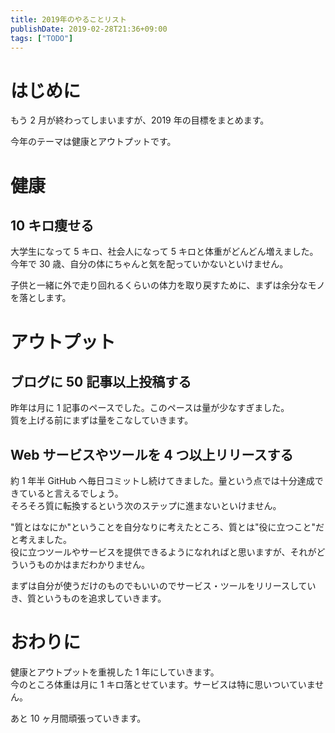 ```yaml
---
title: 2019年のやることリスト
publishDate: 2019-02-28T21:36+09:00
tags: ["TODO"]
---
```


# はじめに

もう 2 月が終わってしまいますが、2019 年の目標をまとめます。

今年のテーマは健康とアウトプットです。

# 健康

## 10 キロ痩せる

大学生になって 5 キロ、社会人になって 5 キロと体重がどんどん増えました。  
今年で 30 歳、自分の体にちゃんと気を配っていかないといけません。

子供と一緒に外で走り回れるくらいの体力を取り戻すために、まずは余分なモノを落とします。

# アウトプット

## ブログに 50 記事以上投稿する

昨年は月に 1 記事のペースでした。このペースは量が少なすぎました。  
質を上げる前にまずは量をこなしていきます。

## Web サービスやツールを 4 つ以上リリースする

約 1 年半 GitHub へ毎日コミットし続けてきました。量という点では十分達成できていると言えるでしょう。  
そろそろ質に転換するという次のステップに進まないといけません。

"質とはなにか"ということを自分なりに考えたところ、質とは"役に立つこと"だと考えました。  
役に立つツールやサービスを提供できるようになれればと思いますが、それがどういうものかはまだわかりません。

まずは自分が使うだけのものでもいいのでサービス・ツールをリリースしていき、質というものを追求していきます。

# おわりに

健康とアウトプットを重視した 1 年にしていきます。  
今のところ体重は月に 1 キロ落とせています。サービスは特に思いついていません。

あと 10 ヶ月間頑張っていきます。
